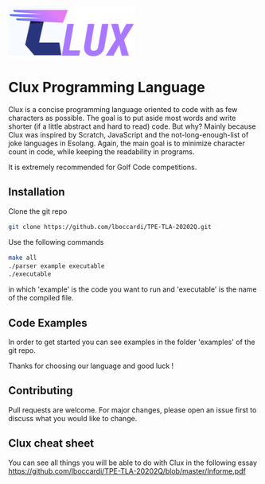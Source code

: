 ![alt text](https://github.com/lboccardi/TPE-TLA-20202Q/blob/master/icon.png?raw=true)

# Clux Programming Language

Clux is a concise programming language oriented to code with as few characters as possible. 
The goal is to put aside most words and write shorter (if a little abstract and hard to read) code.
But why?   Mainly because Clux was inspired by Scratch, JavaScript and the not-long-enough-list of joke languages in Esolang. Again, the main goal is to minimize character count in code, while keeping the readability in programs.

It is extremely recommended for Golf Code competitions.

## Installation

Clone the git repo
 
```bash
git clone https://github.com/lboccardi/TPE-TLA-20202Q.git
```

Use the following commands

```bash
make all
./parser example executable
./executable 
```
in which 'example' is the code you want to run and 'executable' is the name of the compiled file. 

## Code Examples 
In order to get started you can see examples in the folder 'examples' of the git repo. 

Thanks for choosing our language and good luck !

## Contributing
Pull requests are welcome. For major changes, please open an issue first to discuss what you would like to change.

## Clux cheat sheet 
You can see all things you will be able to do with Clux in the following essay 
https://github.com/lboccardi/TPE-TLA-20202Q/blob/master/Informe.pdf
